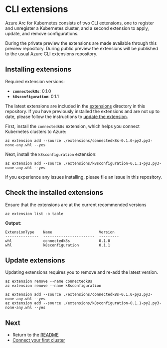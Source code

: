# CLI extensions

Azure Arc for Kubernetes consists of two CLI extensions, one to register and unregister a Kubernetes cluster, and a second extension to apply, update, and remove configurations.

During the private preview the extensions are made available through this preview repository. During public preview the extensions will be published to the usual Azure CLI extensions repository.

## Installing extensions

Required extension versions:

* **`connectedk8s`**: 0.1.0
* **`k8sconfiguration`**: 0.1.1

The latest extensions are included in the [extensions](../extensions) directory in this repository. If you have previously installed the extensions and are not up to date, please follow the instructions to [update the extension](#update-extensions).

First, install the `connectedk8s` extension, which helps you connect Kubernetes clusters to Azure:

```console
az extension add --source ./extensions/connectedk8s-0.1.0-py2.py3-none-any.whl --yes
```

Next, install the `k8sconfiguration` extension:

```console
az extension add --source ./extensions/k8sconfiguration-0.1.1-py2.py3-none-any.whl --yes
```

If you experience any issues installing, please file an issue in this repository.

## Check the installed extensions

Ensure that the extensions are at the current recommended versions

```console
az extension list -o table
```

**Output:**

```console
ExtensionType    Name                     Version
---------------  -----------------------  ---------
whl              connectedk8s             0.1.0
whl              k8sconfiguration         0.1.1
```

## Update extensions

Updating extensions requires you to remove and re-add the latest version.

```console
az extension remove --name connectedk8s
az extension remove --name k8sconfiguration
```

```console
az extension add --source ./extensions/connectedk8s-0.1.0-py2.py3-none-any.whl --yes
az extension add --source ./extensions/k8sconfiguration-0.1.1-py2.py3-none-any.whl --yes
```

## Next

* Return to the [README](../README.md)
* [Connect your first cluster](./02-connect-a-cluster.md)
